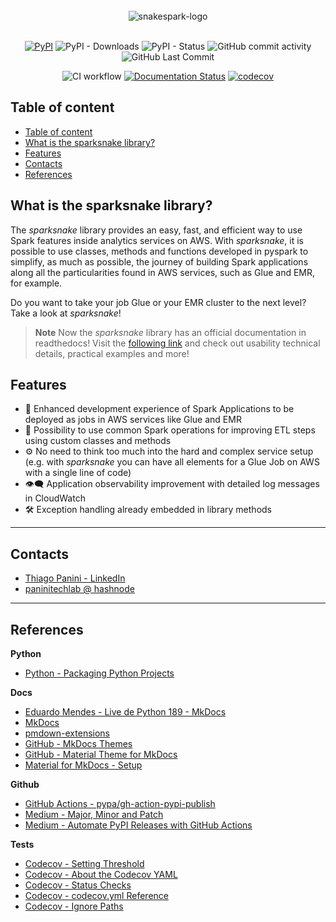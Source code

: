<div align="center">
    <br><img src="https://github.com/ThiagoPanini/snakespark/blob/main/docs/assets/imgs/header-readme.png?raw=true" alt="snakespark-logo">
</div>

<div align="center">  
  <br>
  
  [![PyPI](https://img.shields.io/pypi/v/sparksnake?color=purple)](https://pypi.org/project/sparksnake/)
  ![PyPI - Downloads](https://img.shields.io/pypi/dm/sparksnake?color=purple)
  ![PyPI - Status](https://img.shields.io/pypi/status/sparksnake?color=purple)
  ![GitHub commit activity](https://img.shields.io/github/commit-activity/m/ThiagoPanini/sparksnake?color=purple)
  ![GitHub Last Commit](https://img.shields.io/github/last-commit/ThiagoPanini/sparksnake?color=purple)
  <br>

  ![CI workflow](https://img.shields.io/github/actions/workflow/status/ThiagoPanini/sparksnake/ci-main.yml?label=ci)
  [![Documentation Status](https://readthedocs.org/projects/sparksnake/badge/?version=latest)](https://sparksnake.readthedocs.io/en/latest/?badge=latest)
  [![codecov](https://codecov.io/gh/ThiagoPanini/sparksnake/branch/main/graph/badge.svg?token=zSdFO9jkD8)](https://codecov.io/gh/ThiagoPanini/sparksnake)

</div>

## Table of content

- [Table of content](#table-of-content)
- [What is the sparksnake library?](#what-is-the-sparksnake-library)
- [Features](#features)
- [Contacts](#contacts)
- [References](#references)


## What is the sparksnake library?

The *sparksnake* library provides an easy, fast, and efficient way to use Spark features inside analytics services on AWS. With *sparksnake*, it is possible to use classes, methods and functions developed in pyspark to simplify, as much as possible, the journey of building Spark applications along all the particularities found in AWS services, such as Glue and EMR, for example.

Do you want to take your job Glue or your EMR cluster to the next level? Take a look at *sparksnake*!

> **Note**
>  Now the *sparksnake* library has an official documentation in readthedocs! Visit the [following link](https://sparksnake.readthedocs.io/en/latest/) and check out usability technical details, practical examples and more!


## Features

- 🤖 Enhanced development experience of Spark Applications to be deployed as jobs in AWS services like Glue and EMR
- 🌟 Possibility to use common Spark operations for improving ETL steps using custom classes and methods
- ⚙️ No need to think too much into the hard and complex service setup (e.g. with *sparksnake* you can have all elements for a Glue Job on AWS with a single line of code)
- 👁️‍🗨️ Application observability improvement with detailed log messages in CloudWatch
- 🛠️ Exception handling already embedded in library methods

___

## Contacts

- [Thiago Panini - LinkedIn](https://www.linkedin.com/in/thiago-panini/)
- [paninitechlab @ hashnode](https://panini.hashnode.dev/)

___

## References

**Python**

- [Python - Packaging Python Projects](https://packaging.python.org/en/latest/tutorials/packaging-projects/)

**Docs**

- [Eduardo Mendes - Live de Python 189 - MkDocs](https://www.youtube.com/watch?v=GW6nAJ1NHUQ&t=2s&ab_channel=EduardoMendes)
- [MkDocs](https://www.mkdocs.org/)
- [pmdown-extensions](https://facelessuser.github.io/pymdown-extensions/)
- [GitHub - MkDocs Themes](https://github.com/mkdocs/mkdocs/wiki/MkDocs-Themes)
- [GitHub - Material Theme for MkDocs](https://github.com/squidfunk/mkdocs-material)
- [Material for MkDocs - Setup](https://squidfunk.github.io/mkdocs-material/setup/changing-the-colors/)

**Github**

- [GitHub Actions - pypa/gh-action-pypi-publish](https://github.com/marketplace/actions/pypi-publish)
- [Medium - Major, Minor and Patch](https://medium.com/fiverr-engineering/major-minor-patch-a5298e2e1798)
- [Medium - Automate PyPI Releases with GitHub Actions](https://medium.com/@VersuS_/automate-pypi-releases-with-github-actions-4c5a9cfe947d)

**Tests**

- [Codecov - Setting Threshold](https://github.com/codecov/codecov-action/issues/554#issuecomment-1261250304)
- [Codecov - About the Codecov YAML](https://docs.codecov.com/docs/codecov-yaml)
- [Codecov - Status Checks](https://docs.codecov.com/docs/commit-status)
- [Codecov - codecov.yml Reference](https://docs.codecov.com/docs/codecovyml-reference)
- [Codecov - Ignore Paths](https://docs.codecov.com/docs/ignoring-paths)